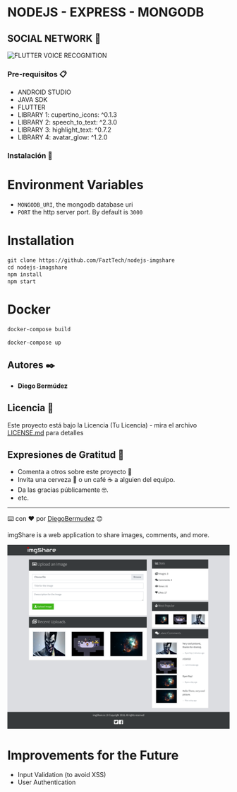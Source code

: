 # NODEJS - EXPRESS - MONGODB




## SOCIAL NETWORK 🚀





![FLUTTER VOICE RECOGNITION](https://user-images.githubusercontent.com/22797982/101290810-1e86bc00-37ca-11eb-9d8c-29b57c247f3e.jpeg)


### Pre-requisitos 📋



* ANDROID STUDIO
* JAVA SDK
* FLUTTER
* LIBRARY 1: cupertino_icons: ^0.1.3
* LIBRARY 2: speech_to_text: ^2.3.0
* LIBRARY 3: highlight_text: ^0.7.2
* LIBRARY 4: avatar_glow: ^1.2.0




### Instalación 🔧


# Environment Variables
* `MONGODB_URI`, the mongodb database uri
* `PORT` the http server port. By default is `3000`

# Installation
```
git clone https://github.com/FaztTech/nodejs-imgshare
cd nodejs-imagshare
npm install 
npm start
```

# Docker
```
docker-compose build
```
```
docker-compose up
```


## Autores ✒️

* **Diego Bermúdez**


## Licencia 📄

Este proyecto está bajo la Licencia (Tu Licencia) - mira el archivo [LICENSE.md](LICENSE.md) para detalles

## Expresiones de Gratitud 🎁

* Comenta a otros sobre este proyecto 📢
* Invita una cerveza 🍺 o un café ☕ a alguien del equipo. 
* Da las gracias públicamente 🤓.
* etc.



---
⌨️ con ❤️ por [DiegoBermudez](https://github.com/aadiegoaa96) 😊



imgShare is a web application to share images, comments, and more.

![](docs/screenshot1.png)

# Improvements for the Future
- Input Validation (to avoid XSS)
- User Authentication
